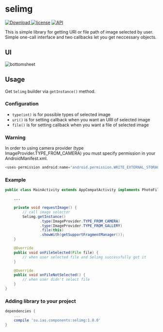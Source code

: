 # selimg
[ ![Download](https://api.bintray.com/packages/interactiveservices/maven/selimg/images/download.svg) ](https://bintray.com/interactiveservices/maven/selimg/_latestVersion)
[![license](https://img.shields.io/github/license/mashape/apistatus.svg)](https://opensource.org/licenses/MIT)
[![API](https://img.shields.io/badge/API-14%2B-green.svg)](https://developer.android.com/about/versions/android-4.0.html)

This is simple library for getting URI or file path of image selected by user.
Simple one-call interface and two callbacks let you get neccessary objects.

## UI
![bottomsheet](https://raw.githubusercontent.com/interactiveservices/selimg/master/screenshots/bottomsheet.png)

## Usage
Get `Selimg` builder via `getInstance()` method.
### Configuration
- `type(int)` is for possible types of selected image
- `uri()` is for setting callback when you want an URI of selected image
- `file()` is for setting callback when you want a file of selected image
### Warning
In order to using camera provider (type ImageProvider.TYPE_FROM_CAMERA) you must specify permission in your AndroidManifest.xml.
```java
<uses-permission android:name="android.permission.WRITE_EXTERNAL_STORAGE" />
```
### Example
```java
public class MainActivity extends AppCompatActivity implements PhotoFileCallback {

    ...

    private void requestImage() {
        // call image selector
        Selimg.getInstance()
                .type(ImageProvider.TYPE_FROM_CAMERA)
                .type(ImageProvider.TYPE_FROM_GALLERY)
                .file(this)
                .showWith(getSupportFragmentManager());
    }

    @Override
    public void onFileSelected(File file) {
        // when user selected file and Selimg successfully got it
    }

    @Override
    public void onFileNotSelected() {
        // when user didn't select file
    }
}
```
### Adding library to your project
```groovy
dependencies {
    ...
    compile 'su.ias.components:selimg:1.0.0'
}
```
